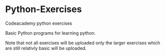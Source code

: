 # Python-Exercises
Codeacademy python exercises

Basic Python programs for learning python. 

Note that not all exercises will be uploaded only the larger exercises which are still relativly basic will be uploaded.
